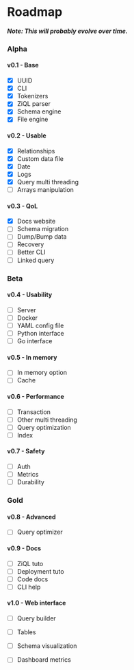 # Roadmap

***Note: This will probably evolve over time.***

### Alpha
#### v0.1 - Base  
- [X] UUID  
- [X] CLI  
- [X] Tokenizers  
- [X] ZiQL parser
- [X] Schema engine  
- [X] File engine  

#### v0.2 - Usable  
- [X] Relationships  
- [X] Custom data file
- [X] Date
- [X] Logs
- [X] Query multi threading
- [ ] Arrays manipulation

#### v0.3 - QoL 
- [X] Docs website
- [ ] Schema migration   
- [ ] Dump/Bump data  
- [ ] Recovery
- [ ] Better CLI
- [ ] Linked query  

### Beta
#### v0.4 - Usability  
- [ ] Server  
- [ ] Docker  
- [ ] YAML config file
- [ ] Python interface  
- [ ] Go interface  

#### v0.5 - In memory  
- [ ] In memory option  
- [ ] Cache

#### v0.6 - Performance  
- [ ] Transaction  
- [ ] Other multi threading
- [ ] Query optimization  
- [ ] Index

#### v0.7 - Safety  
- [ ] Auth  
- [ ] Metrics
- [ ] Durability

### Gold
#### v0.8 - Advanced  
- [ ] Query optimizer  

#### v0.9 - Docs  
- [ ] ZiQL tuto  
- [ ] Deployment tuto  
- [ ] Code docs  
- [ ] CLI help

#### v1.0 - Web interface  
- [ ] Query builder  
- [ ] Tables  
- [ ] Schema visualization  
- [ ] Dashboard metrics  

